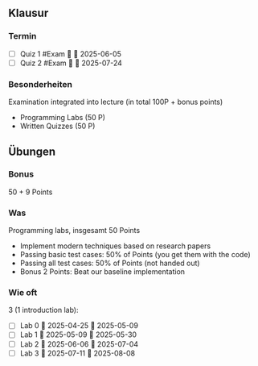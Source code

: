 ## Klausur
### Termin
- [ ] Quiz 1 #Exam 🔺 🛫 2025-06-05
- [ ] Quiz 2 #Exam 🔺  🛫 2025-07-24 

### Besonderheiten
Examination integrated into lecture (in total 100P + bonus points)
-  Programming Labs (50 P)
-  Written Quizzes (50 P)
## Übungen
### Bonus
50 + 9 Points

### Was
Programming labs, insgesamt 50 Points
-  Implement modern techniques based on research papers
-  Passing basic test cases: 50% of Points (you get them with the code)
- Passing all test cases: 50% of Points (not handed out)
- Bonus 2 Points: Beat our baseline implementation

### Wie oft
3 (1 introduction lab):
- [ ] Lab 0 🛫 2025-04-25 📅 2025-05-09
- [ ] Lab 1 🛫  2025-05-09 📅 2025-05-30
- [ ] Lab 2 🛫  2025-06-06 📅 2025-07-04
- [ ] Lab 3 🛫  2025-07-11 📅 2025-08-08
